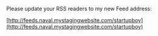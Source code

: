 Please update your RSS readers to my new Feed address:

[http://feeds.naval.mystagingwebsite.com/startupboy](http://feeds.naval.mystagingwebsite.com/startupboy)
